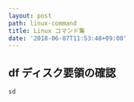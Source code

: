 ```yaml
---
layout: post
path: linux-command
title: Linux コマンド集
date: '2018-06-07T11:53:48+09:00'
---
```

## df ディスク要領の確認

```
sd
```
